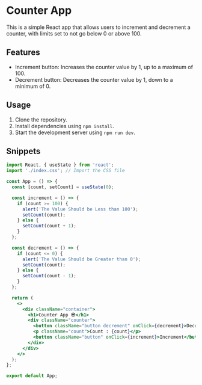# Counter App

This is a simple React app that allows users to increment and decrement a counter, with limits set to not go below 0 or above 100.

## Features

- Increment button: Increases the counter value by 1, up to a maximum of 100.
- Decrement button: Decreases the counter value by 1, down to a minimum of 0.

## Usage

1. Clone the repository.
2. Install dependencies using `npm install`.
3. Start the development server using `npm run dev`.

## Snippets

```jsx
import React, { useState } from 'react';
import './index.css'; // Import the CSS file

const App = () => {
  const [count, setCount] = useState(0);

  const increment = () => {
    if (count >= 100) {
      alert('The Value Should be Less than 100');
      setCount(count);
    } else {
      setCount(count + 1);
    }
  };

  const decrement = () => {
    if (count <= 0) {
      alert('The Value Should be Greater than 0');
      setCount(count);
    } else {
      setCount(count - 1);
    }
  };

  return (
    <>
      <div className="container">
        <h1>Counter App 😎</h1>
        <div className="counter">
          <button className="button decrement" onClick={decrement}>Decrement</button>
          <p className="count">Count : {count}</p>
          <button className="button" onClick={increment}>Increment</button>
        </div>
      </div>
    </>
  );
};

export default App;
